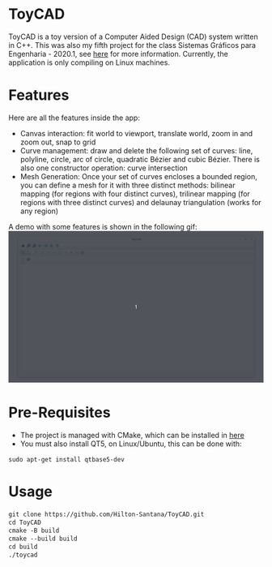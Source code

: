# ToyCAD
ToyCAD is a toy version of a Computer Aided Design (CAD) system written in C++. This 
was also my fifth project for the class Sistemas Gráficos para Engenharia - 2020.1, see [here](http://webserver2.tecgraf.puc-rio.br/~lfm/compgraf-201/) for more information. Currently, the application is only compiling
on Linux machines. 

# Features
Here are all the features inside the app:
- Canvas interaction: fit world to viewport, translate world, zoom in and zoom out, snap to grid
- Curve management: draw and delete the following set of curves: line, polyline, circle, arc of circle, 
quadratic Bézier and cubic Bézier. There is also one constructor operation: curve intersection
- Mesh Generation: Once your set of curves encloses a bounded region, you can define a mesh for it
with three distinct methods: bilinear mapping (for regions with four distinct curves), trilinear mapping (for regions
with three distinct curves) and delaunay triangulation (works for any region)

A demo with some features is shown in the following gif:
![](media/toycad.gif)

# Pre-Requisites
- The project is managed with CMake, which can be installed in [here](https://cmake.org/download/)
- You must also install QT5, on Linux/Ubuntu, this can be done with:
```
sudo apt-get install qtbase5-dev
```

# Usage
```
git clone https://github.com/Hilton-Santana/ToyCAD.git
cd ToyCAD
cmake -B build
cmake --build build
cd build
./toycad 
```
